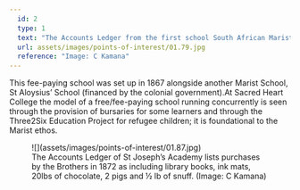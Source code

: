 ```yaml
---
  id: 2
  type: 1
  text: "The Accounts Ledger from the first school South African Marist School, St. Joseph’s Academy in Cape Town."
  url: assets/images/points-of-interest/01.79.jpg
  reference: "Image: C Kamana"
---
```

This fee-paying school was set up in 1867 alongside another Marist School, St Aloysius’ School (financed by the colonial government).At Sacred Heart College the model of a free/fee-paying school running concurrently is seen through the provision of bursaries for some learners and through the Three2Six Education Project for refugee children; it is foundational to the Marist ethos.

<figure>![](assets/images/points-of-interest/01.87.jpg)
  <figcaption>The Accounts Ledger of St Joseph’s Academy lists purchases by the Brothers in 1872 as including library books, ink mats, 20lbs of chocolate, 2 pigs and ½ lb of snuff. (Image: C Kamana)</figcaption>
</figure>



